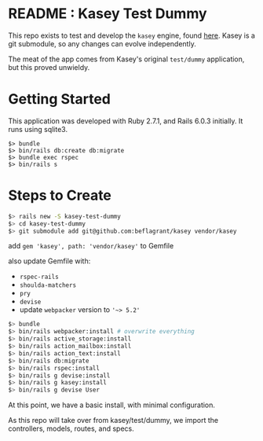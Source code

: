 # README : Kasey Test Dummy

This repo exists to test and develop the `kasey` engine, found
[here](https://github.com/beflagrant/kasey). Kasey is a git submodule,
so any changes can evolve independently.

The meat of the app comes from Kasey's original `test/dummy` application,
but this proved unwieldy.

# Getting Started

This application was developed with Ruby 2.7.1, and Rails 6.0.3 initially. It
runs using sqlite3.

```
$> bundle
$> bin/rails db:create db:migrate
$> bundle exec rspec
$> bin/rails s
```

# Steps to Create

```bash
$> rails new -S kasey-test-dummy
$> cd kasey-test-dummy
$> git submodule add git@github.com:beflagrant/kasey vendor/kasey
```

add `gem 'kasey', path: 'vendor/kasey'` to Gemfile

also update Gemfile with:

- `rspec-rails`
- `shoulda-matchers`
- `pry`
- `devise`
- update `webpacker` version to `'~> 5.2'`

```bash
$> bundle
$> bin/rails webpacker:install # overwrite everything
$> bin/rails active_storage:install
$> bin/rails action_mailbox:install
$> bin/rails action_text:install
$> bin/rails db:migrate
$> bin/rails rspec:install
$> bin/rails g devise:install
$> bin/rails g kasey:install
$> bin/rails g devise User
```

At this point, we have a basic install, with minimal configuration.

As this repo will take over from kasey/test/dummy, we import the controllers,
models, routes, and specs.
